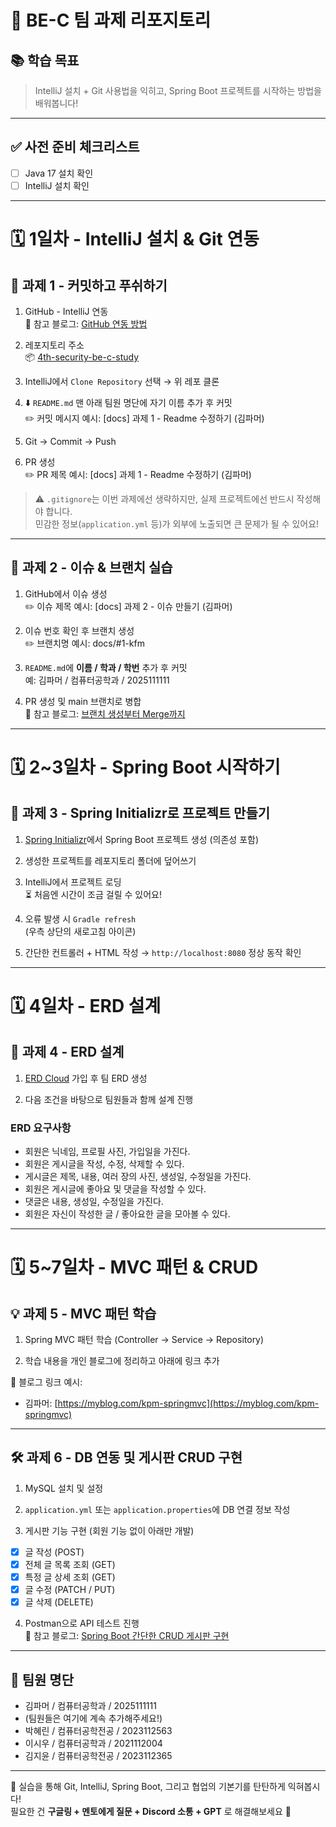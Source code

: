 # 🌱 BE-C 팀 과제 리포지토리

## 📚 학습 목표

> IntelliJ 설치 + Git 사용법을 익히고, Spring Boot 프로젝트를 시작하는 방법을 배워봅니다!

---

## ✅ 사전 준비 체크리스트

- [ ] Java 17 설치 확인  
- [ ] IntelliJ 설치 확인

---

# 🗓️ 1일차 - IntelliJ 설치 & Git 연동

## 📝 과제 1 - 커밋하고 푸쉬하기

1. GitHub - IntelliJ 연동  
   🔗 참고 블로그: [GitHub 연동 방법](https://brunch.co.kr/@mystoryg/168)

2. 레포지토리 주소  
   📦 [4th-security-be-c-study](https://github.com/DguFarmSystem/4th-security-be-c-study)

3. IntelliJ에서 `Clone Repository` 선택 → 위 레포 클론

4. ⬇️ `README.md` 맨 아래 팀원 명단에 자기 이름 추가 후 커밋  
   ✏️ 커밋 메시지 예시: [docs] 과제 1 - Readme 수정하기 (김파머)

5. Git → Commit → Push

6. PR 생성  
✏️ PR 제목 예시: [docs] 과제 1 - Readme 수정하기 (김파머)


> ⚠️ `.gitignore`는 이번 과제에선 생략하지만, 실제 프로젝트에선 반드시 작성해야 합니다.  
> 민감한 정보(`application.yml` 등)가 외부에 노출되면 큰 문제가 될 수 있어요!

---

## 📌 과제 2 - 이슈 & 브랜치 실습

1. GitHub에서 이슈 생성  
✏️ 이슈 제목 예시: [docs] 과제 2 - 이슈 만들기 (김파머)

2. 이슈 번호 확인 후 브랜치 생성  
✏️ 브랜치명 예시: docs/#1-kfm


3. `README.md`에 **이름 / 학과 / 학번** 추가 후 커밋  
예:  김파머 / 컴퓨터공학과 / 2025111111


4. PR 생성 및 main 브랜치로 병합  
🔗 참고 블로그: [브랜치 생성부터 Merge까지](https://alwaysgame.tistory.com/entry/Github-Branch-%EC%83%9D%EC%84%B1-pull-request%EB%A1%9C-merge-%ED%95%B4%EB%B3%B4%EA%B8%B0)

---

# 🗓️ 2~3일차 - Spring Boot 시작하기

## 🚀 과제 3 - Spring Initializr로 프로젝트 만들기

1. [Spring Initializr](https://start.spring.io)에서 Spring Boot 프로젝트 생성 (의존성 포함)

2. 생성한 프로젝트를 레포지토리 폴더에 덮어쓰기

3. IntelliJ에서 프로젝트 로딩  
⏳ 처음엔 시간이 조금 걸릴 수 있어요!

4. 오류 발생 시 `Gradle refresh`  
(우측 상단의 새로고침 아이콘)

5. 간단한 컨트롤러 + HTML 작성 → `http://localhost:8080` 정상 동작 확인

---

# 🗓️ 4일차 - ERD 설계

## 🧩 과제 4 - ERD 설계

1. [ERD Cloud](https://www.erdcloud.com/) 가입 후 팀 ERD 생성

2. 다음 조건을 바탕으로 팀원들과 함께 설계 진행

### ERD 요구사항

- 회원은 닉네임, 프로필 사진, 가입일을 가진다.
- 회원은 게시글을 작성, 수정, 삭제할 수 있다.
- 게시글은 제목, 내용, 여러 장의 사진, 생성일, 수정일을 가진다.
- 회원은 게시글에 좋아요 및 댓글을 작성할 수 있다.
- 댓글은 내용, 생성일, 수정일을 가진다.
- 회원은 자신이 작성한 글 / 좋아요한 글을 모아볼 수 있다.

---

# 🗓️ 5~7일차 - MVC 패턴 & CRUD

## 💡 과제 5 - MVC 패턴 학습

1. Spring MVC 패턴 학습 (Controller → Service → Repository)

2. 학습 내용을 개인 블로그에 정리하고 아래에 링크 추가

📎 블로그 링크 예시:
- 김파머: [https://myblog.com/kpm-springmvc](https://myblog.com/kpm-springmvc)

---

## 🛠️ 과제 6 - DB 연동 및 게시판 CRUD 구현

1. MySQL 설치 및 설정

2. `application.yml` 또는 `application.properties`에 DB 연결 정보 작성

3. 게시판 기능 구현 (회원 기능 없이 아래만 개발)

- [x] 글 작성 (POST)
- [x] 전체 글 목록 조회 (GET)
- [x] 특정 글 상세 조회 (GET)
- [x] 글 수정 (PATCH / PUT)
- [x] 글 삭제 (DELETE)

4. Postman으로 API 테스트 진행  
🔗 참고 블로그: [Spring Boot 간단한 CRUD 게시판 구현](https://velog.io/@jiyoonee/Spring-boot-간단한-CRUD-게시판-구현하기)

---

## 👥 팀원 명단

- 김파머 / 컴퓨터공학과 / 2025111111  
- (팀원들은 여기에 계속 추가해주세요!)
- 박혜린 / 컴퓨터공학전공 / 2023112563
- 이시우 / 컴퓨터공학과 / 2021112004
- 김지윤 / 컴퓨터공학전공 / 2023112365 
---

🎉 실습을 통해 Git, IntelliJ, Spring Boot, 그리고 협업의 기본기를 탄탄하게 익혀봅시다!  
필요한 건 **구글링 + 멘토에게 질문 + Discord 소통 + GPT** 로 해결해보세요 💪


